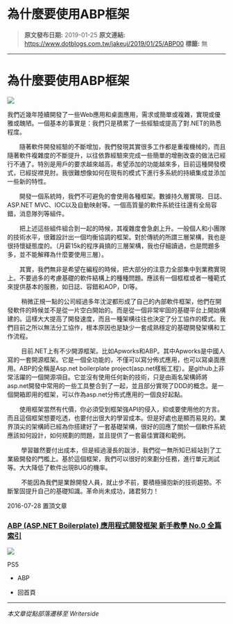 # 為什麼要使用ABP框架

> **原文發布日期:** 2019-01-25
> **原文連結:** https://www.dotblogs.com.tw/jakeuj/2019/01/25/ABP00
> **標籤:** 無

---

# 為什麼要使用ABP框架

[![](https://aspnetboilerplate.com/images/home/abp-concerns.png)](https://aspnetboilerplate.com/)

我們近幾年陸續開發了一些Web應用和桌面應用，需求或簡單或複雜，實現或優雅或醜陋。一個基本的事實是：我們只是積累了一些經驗或提高了對.NET的熟悉程度。

　　隨著軟件開發經驗的不斷增加，我們發現其實很多工作都是重複機械的，而且隨著軟件複雜度的不斷提升，以往依靠經驗來完成一些簡單的增刪改查的做法已經行不通了。特別是用戶的要求越來越高，希望添加的功能越來多，目前這種開發模式，已經捉襟見肘。我很難想像如何在現有的模式下進行多系統的持續集成並添加一些新的特性。

　　開發一個系統時，我們不可避免的會使用各種框架。數據持久層實現、日誌、ASP.NET MVC、IOC以及自動映射等。一個高質量的軟件系統往往還有全局容錯，消息隊列等組件。

　　把上述這些組件組合到一起的時候，其複雜度會急劇上升。一般個人和小團隊的技術水平，很難設計出一個均衡協調的框架。對於傳統的所謂三層架構，我也是很持懷疑態度的。（月薪15k的程序員搞的三層架構，我也仔細讀過，也是問題多多，並不能解釋為什麼要使用三層）。

　　其實，我們無非是希望在編程的時候，把大部分的注意力全部集中到業務實現上。不要過多的考慮基礎的軟件結構上的種種問題。應該有一個框框或者一種範式來提供基本的服務，如日誌、容錯和AOP，DI等。

　　 稍微正規一點的公司經過多年沈淀都形成了自己的內部軟件框架，他們在開發軟件的時候並不是從一片空白開始的。而是從一個非常牢固的基礎平台上開始構建的。這樣大大提高了開發速度，而且一種架構往往也決定了分工協作的模式。我們目前之所以無法分工協作，根本原因也是缺少一套成熟穩定的基礎開發架構和工作流程。

　　 目前.NET上有不少開源框架。比如Apworks和ABP。其中Apworks是中國人寫的一套開源框架。它是一個全功能的，不僅可以寫分佈式應用，也可以寫桌面應用。ABP的全稱是Asp.net boilerplate project(asp.net樣板工程）。是github上非常活躍的一個開源項目。它並沒有使用任何新的技術，只是由兩名架構師將asp.net開發中常用的一些工具整合到了一起，並且部分實現了DDD的概念。是一個開箱即用的框架，可以作為asp.net分佈式應用的一個良好起點。

　　使用框架當然有代價，你必須受到框架強API的侵入，抑或要使用他的方言。而且這個框架想要吃透，也要付出很大的學習成本。但是好處也是顯而易見的。業界頂尖的架構師已經為你搭建好了一套基礎架構，很好的回應了關於一個軟件系統應該如何設計，如何規劃的問題，並且提供了一套最佳實踐和範例。

　　 學習雖然要付出成本，但是經過漫長的跋涉，我們從一無所知已經站到了工業級開發的門檻上。基於這個框架，我們可以很好的來劃分任務，進行單元測試等。大大降低了軟件出現BUG的機率。

　　 不能因為我們是業餘開發人員，就止步不前，要積極擁抱新的技術趨勢。不斷鞏固提升自己的基礎知識。革命尚未成功，諸君努力！

2016-07-28 置頂文章

### [ABP (ASP.NET Boilerplate) 應用程式開發框架 新手教學 No.0 全篇索引](https://dotblogs.com.tw/jakeuj/2016/07/28/abp0)

![](https://card.psnprofiles.com/1/jakeuj.png)

PS5

* ABP

* 回首頁

---

*本文章從點部落遷移至 Writerside*
